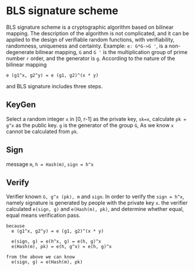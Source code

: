 # BLS signature scheme

BLS signature scheme is a cryptographic algorithm based on bilinear mapping.
The description of the algorithm is not complicated, and it can be applied
to the design of verifiable random functions, with verifiability, randomness,
uniqueness and certainty.
Example: `e: G*G->G '`, is a non-degenerate bilinear mapping, `G` and `G '` is
the multiplication group of prime number `r` order, and the generator is `g`.
According to the nature of the bilinear mapping
```
e (g1^x, g2^y) = e (g1, g2)^(x * y)
```
and BLS signature includes three steps.

## KeyGen

Select a random integer `x` in [0, r-1] as the private key, `sk=x`, calculate
`pk = g^x` as the public key. `g` is the generator of the group `G`, As we know
`x` cannot be calculated from `pk`.

## Sign

message `m`, `h = Hash(m)`, `sign = h^x`

## Verify

Verifier known `G, g^x (pk), m` and `sign`. In order to verify the `sign = h^x`,
namely signature is generated by people with the private key `x`. the verifier
calculated `e(sign, g)` and `e(Hash(m), pk)`, and determine whether equal, equal
means verification pass.
```
because
  e (g1^x, g2^y) = e (g1, g2)^(x * y)

  e(sign, g) = e(h^x, g) = e(h, g)^x
  e(Hash(m), pk) = e(h, g^x) = e(h, g)^x

from the above we can know
  e(sign, g) = e(Hash(m), pk)
```